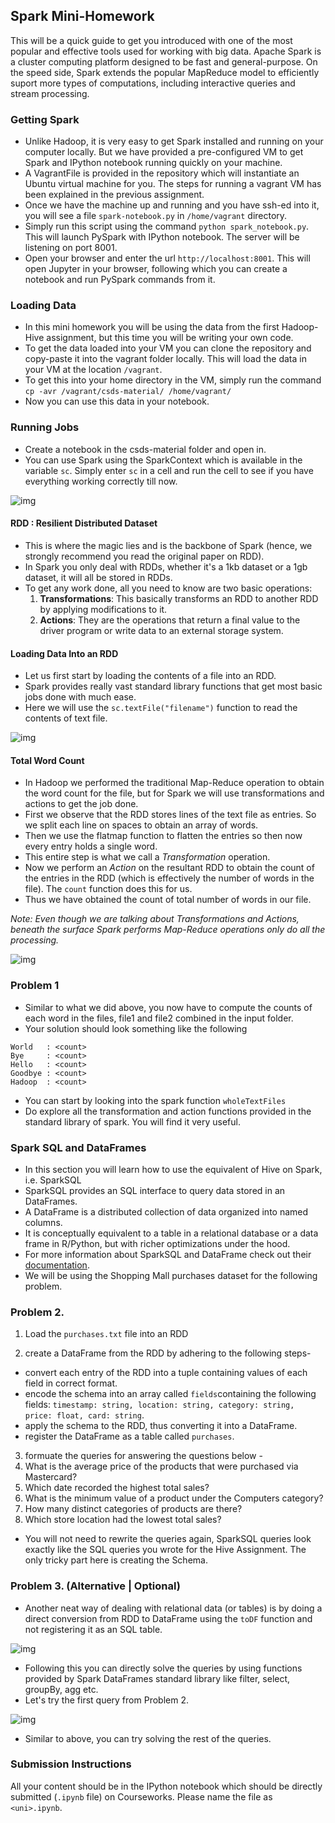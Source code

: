 ## Spark Mini-Homework

This will be a quick guide to get you introduced with one of the most popular and effective tools used for working with big data. Apache Spark is a cluster computing platform designed to be fast and general-purpose. On the speed side, Spark extends the popular MapReduce model to efficiently suport more types of computations, including interactive queries and stream processing.

### Getting Spark

- Unlike Hadoop, it is very easy to get Spark installed and running on your computer locally. But we have provided a pre-configured VM to get Spark and IPython notebook running quickly on your machine.
- A VagrantFile is provided in the repository which will instantiate an Ubuntu virtual machine for you. The steps for running a vagrant VM has been explained in the previous assignment.
- Once we have the machine up and running and you have ssh-ed into it, you will see a file `spark-notebook.py` in `/home/vagrant` directory.
- Simply run this script using the command `python spark_notebook.py`. This will launch PySpark with IPython notebook. The server will be listening on port 8001.
- Open your browser and enter the url `http://localhost:8001`. This will open Jupyter in your browser, following which you can create a notebook and run PySpark commands from it.

### Loading Data
- In this mini homework you will be using the data from the first Hadoop-Hive assignment, but this time you will be writing your own code.
- To get the data loaded into your VM you can clone the repository and copy-paste it into the vagrant folder locally. This will load the data in your VM at the location `/vagrant`. 
- To get this into your home directory in the VM, simply run the command `cp -avr /vagrant/csds-material/ /home/vagrant/`
- Now you can use this data in your notebook.

### Running Jobs
- Create a notebook in the csds-material folder and open in.
- You can use Spark using the SparkContext which is available in the variable `sc`. Simply enter `sc` in a cell and run the cell to see if you have everything working correctly till now.

![img](http://i.imgur.com/mvGM4VY.png)

#### RDD : Resilient Distributed Dataset
- This is where the magic lies and is the backbone of Spark (hence, we strongly recommend you read the original paper on RDD).
- In Spark you only deal with RDDs, whether it's a 1kb dataset or a 1gb dataset, it will all be stored in RDDs. 
- To get any work done, all you need to know are two basic operations:
  1. **Transformations**: This basically transforms an RDD to another RDD by applying modifications to it.
  2. **Actions**: They are the operations that return a final value to the driver program or write data to an external storage system. 

#### Loading Data Into an RDD
- Let us first start by loading the contents of a file into an RDD.
- Spark provides really vast standard library functions that get most basic jobs done with much ease.
- Here we will use the `sc.textFile("filename")` function to read the contents of text file.

![img](http://i.imgur.com/x1mJI4c.png)

#### Total Word Count
- In Hadoop we performed the traditional Map-Reduce operation to obtain the word count for the file, but for Spark we will use transformations and actions to get the job done.
- First we observe that the RDD stores lines of the text file as entries. So we split each line on spaces to obtain an array of words.
- Then we use the flatmap function to flatten the entries so then now every entry holds a single word.
- This entire step is what we call a *Transformation* operation.
- Now we perform an *Action* on the resultant RDD to obtain the count of the entries in the RDD (which is effectively the number of words in the file). The `count` function does this for us.
- Thus we have obtained the count of total number of words in our file.

*Note: Even though we are talking about Transformations and Actions, beneath the surface Spark performs Map-Reduce operations only do all the processing.*

![img](http://i.imgur.com/qjvpx02.png)

### Problem 1
- Similar to what we did above, you now have to compute the counts of each word in the files, file1 and file2 combined in the input folder.
- Your solution should look something like the following

```
World   : <count>
Bye     : <count>
Hello   : <count>
Goodbye : <count>
Hadoop  : <count>
```
- You can start by looking into the spark function `wholeTextFiles`
- Do explore all the transformation and action functions provided in the standard library of spark. You will find it very useful.

### Spark SQL and DataFrames
- In this section you will learn how to use the equivalent of Hive on Spark, i.e. SparkSQL
- SparkSQL provides an SQL interface to query data stored in an DataFrames.
- A DataFrame is a distributed collection of data organized into named columns. 
- It is conceptually equivalent to a table in a relational database or a data frame in R/Python, but with richer optimizations under the hood. 
- For more information about SparkSQL and DataFrame check out their [documentation](http://spark.apache.org/docs/latest/sql-programming-guide.html).
- We will be using the Shopping Mall purchases dataset for the following problem.

### Problem 2.
1. Load the `purchases.txt` file into an RDD

2. create a DataFrame from the RDD by adhering to the following steps-

  - convert each entry of the RDD into a tuple containing values of each field in correct format.
  - encode the schema into an array called `fields`containing the following fields:
    `timestamp: string, location: string, category: string, price: float, card: string`.
  - apply the schema to the RDD, thus converting it into a DataFrame.
  - register the DataFrame as a table called `purchases`.

3. formuate the queries for answering the questions below -
  1. What is the average price of the products that were purchased via Mastercard?
  2. Which date recorded the highest total sales?
  3. What is the minimum value of a product under the Computers category?
  4. How many distinct categories of products are there?
  5. Which store location had the lowest total sales?

- You will not need to rewrite the queries again, SparkSQL queries look exactly like the SQL queries you wrote for the Hive Assignment. The only tricky part here is creating the Schema.

### Problem 3. (Alternative | Optional)
- Another neat way of dealing with relational data (or tables) is by doing a direct conversion from RDD to DataFrame using the `toDF` function and not registering it as an SQL table.

![img](http://i.imgur.com/lQjxlxi.png)

- Following this you can directly solve the queries by using functions provided by Spark DataFrames standard library like filter, select, groupBy, agg etc.
- Let's try the first query from Problem 2. 

![img](http://i.imgur.com/bsUOS5O.png)

- Similar to above, you can try solving the rest of the queries.

### Submission Instructions
All your content should be in the IPython notebook which should be directly submitted (`.ipynb` file) on Courseworks. Please name the file as `<uni>.ipynb`.
